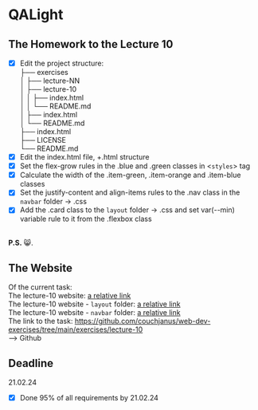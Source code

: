 # QALight
## The Homework to the Lecture 10

- [x] Edit the project structure:<br>
├── exercises<br>
│   ├── lecture-NN<br>
│   ├── lecture-10<br>
│   │   ├── index.html<br>
│   │   └── README.md<br>
│   ├── index.html <br>
│   └── README.md<br>
├── index.html<br>
├── LICENSE<br>
└── README.md<br>
- [x] Edit the index.html file, +.html structure<br>
- [x] Set the flex-grow rules in the .blue and .green classes in <`styles`> tag<br>
- [x] Calculate the width of the .item-green, .item-orange and .item-blue classes<br>
- [x] Set the justify-content and align-items rules to the .nav class in the `navbar` folder -> .css<br>
- [x] Add the .card class to the `layout` folder -> .css and set var(--min) variable rule to it from the .flexbox class
<br><br>

**P.S.** 😸.

## The Website
Of the current task: <br>
The lecture-10 website: [a relative link](./index.html)<br>
The lecture-10 website - `layout` folder: [a relative link](./layout/index.html)<br>
The lecture-10 website - `navbar` folder: [a relative link](./navbar/index.html)<br>
The link to the task: https://github.com/couchjanus/web-dev-exercises/tree/main/exercises/lecture-10
<br />
--> Github

## Deadline
21.02.24 <br />

- [x] Done 95% of all requirements by 21.02.24